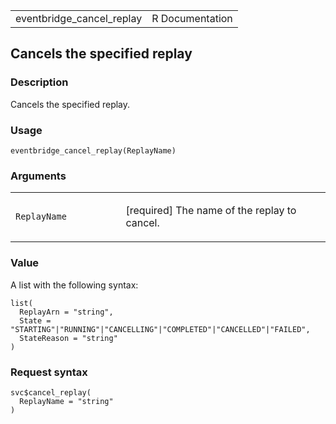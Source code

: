 <table style="width: 100%;">
<tbody>
<tr class="odd">
<td>eventbridge_cancel_replay</td>
<td style="text-align: right;">R Documentation</td>
</tr>
</tbody>
</table>

## Cancels the specified replay

### Description

Cancels the specified replay.

### Usage

    eventbridge_cancel_replay(ReplayName)

### Arguments

<table>
<colgroup>
<col style="width: 35%" />
<col style="width: 65%" />
</colgroup>
<tbody>
<tr class="odd">
<td><code
id="eventbridge_cancel_replay_:_ReplayName">ReplayName</code></td>
<td><p>[required] The name of the replay to cancel.</p></td>
</tr>
</tbody>
</table>

### Value

A list with the following syntax:

    list(
      ReplayArn = "string",
      State = "STARTING"|"RUNNING"|"CANCELLING"|"COMPLETED"|"CANCELLED"|"FAILED",
      StateReason = "string"
    )

### Request syntax

    svc$cancel_replay(
      ReplayName = "string"
    )

